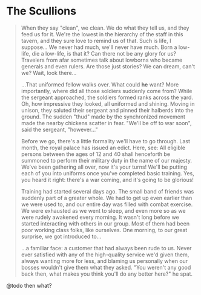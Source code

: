 # The Scullions

> When they say "clean", we clean. We do what they tell us, and they feed us for 
> it. We're the lowest in the hierarchy of the staff in this tavern, and they 
> sure love to remind us of that. Such is life, I suppose... We never had much, 
> we'll never have much. Born a low-life, die a low-life, is that it? Can there 
> not be any glory for us? Travelers from afar sometimes talk about lowborns who 
> became generals and even rulers. Are those just stories? We can dream, can't 
> we? Wait, look there...
>
> ...That uniformed fellow walks over. What could **he** want? More importantly,
> where did all those soldiers suddenly come from? While the sergeant approached,
> the soldiers formed ranks across the yard. Oh, how impressive they looked, all
> uniformed and shining. Moving in unison, they saluted their sergeant and pinned
> their halberds into the ground. The sudden "thud" made by the synchronized
> movement made the nearby chickens scatter in fear. "We'll be off to war soon",
> said the sergeant, "however..."
>
> Before we go, there's a little formality we'll have to go through. Last month,
> the royal palace has issued an edict. Here, see: All eligible persons between
> the ages of 12 and 40 shall henceforth be summoned to perform their military
> duty in the name of our majesty. We've been gathering all over, now it's your
> turns! We'll be putting each of you into uniforms once you've completed basic
> training. Yes, you heard it right: there's a war coming, and it's going to be
> glorious!
>
> Training had started several days ago. The small band of friends was suddenly
> part of a greater whole. We had to get up even earlier than we were used to,
> and our entire day was filled with combat exercise. We were exhausted as we
> went to sleep, and even more so as we were rudely awakened every morning. It
> wasn't long before we started interacting with others in our group. Most of
> them had been poor working class folks, like ourselves. One morning, to our
> great surprise, we got introduced to...
>
> ...a familiar face: a customer that had always been rude to us. Never ever 
> satisfied with any of the high-quality service we'd given them, always wanting 
> more for less, and blaming us personally when our bosses wouldn't give them 
> what they asked. "You weren't any good back then, what makes you think you'll 
> do any better here?" he spat.

@todo then what?
